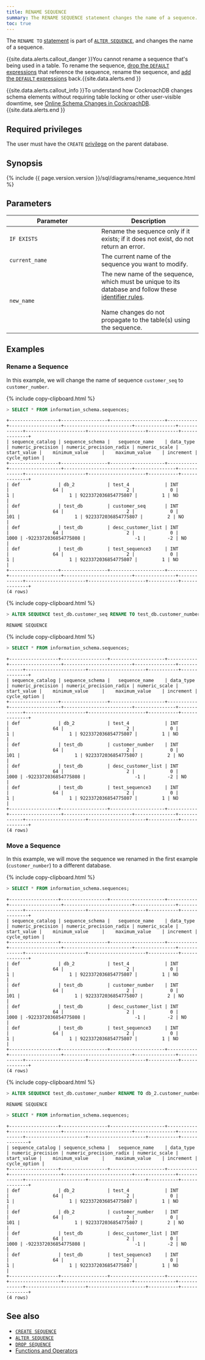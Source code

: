 ```yaml
---
title: RENAME SEQUENCE
summary: The RENAME SEQUENCE statement changes the name of a sequence.
toc: true
---
```


The `RENAME TO` [statement](sql-statements.html) is part of [`ALTER SEQUENCE`](alter-sequence.html), and changes the name of a sequence.

{{site.data.alerts.callout_danger }}You cannot rename a sequence that's being used in a table. To rename the sequence, <a href="alter-column.html#remove-default-constraint">drop the <code>DEFAULT</code> expressions</a> that reference the sequence, rename the sequence, and <a href="alter-column.html#set-or-change-a-default-value">add the <code>DEFAULT</code> expressions</a> back.{{site.data.alerts.end }}

{{site.data.alerts.callout_info }}To understand how CockroachDB changes schema elements without requiring table locking or other user-visible downtime, see <a href="https://www.cockroachlabs.com/blog/how-online-schema-changes-are-possible-in-cockroachdb/">Online Schema Changes in CockroachDB</a>.{{site.data.alerts.end }}


## Required privileges

The user must have the `CREATE` [privilege](authorization.html#assign-privileges) on the parent database.

## Synopsis

<section>{% include {{ page.version.version }}/sql/diagrams/rename_sequence.html %}</section>

## Parameters

<style>
table td:first-child {
    min-width: 225px;
}
</style>

 Parameter | Description
-----------|------------
`IF EXISTS` | Rename the sequence only if it exists; if it does not exist, do not return an error.
`current_name` | The current name of the sequence you want to modify.
`new_name` | The new name of the sequence, which must be unique to its database and follow these [identifier rules](keywords-and-identifiers.html#identifiers). <br><br>Name changes do not propagate to the  table(s) using the sequence.

## Examples

### Rename a Sequence

In this example, we will change the name of sequence `customer_seq` to `customer_number`.

{% include copy-clipboard.html %}
~~~ sql
> SELECT * FROM information_schema.sequences;
~~~
~~~
+------------------+-----------------+--------------------+-----------+-------------------+-------------------------+---------------+-------------+----------------------+---------------------+-----------+--------------+
| sequence_catalog | sequence_schema |   sequence_name    | data_type | numeric_precision | numeric_precision_radix | numeric_scale | start_value |    minimum_value     |    maximum_value    | increment | cycle_option |
+------------------+-----------------+--------------------+-----------+-------------------+-------------------------+---------------+-------------+----------------------+---------------------+-----------+--------------+
| def              | db_2            | test_4             | INT       |                64 |                       2 |             0 |           1 |                    1 | 9223372036854775807 |         1 | NO           |
| def              | test_db         | customer_seq       | INT       |                64 |                       2 |             0 |         101 |                    1 | 9223372036854775807 |         2 | NO           |
| def              | test_db         | desc_customer_list | INT       |                64 |                       2 |             0 |        1000 | -9223372036854775808 |                  -1 |        -2 | NO           |
| def              | test_db         | test_sequence3     | INT       |                64 |                       2 |             0 |           1 |                    1 | 9223372036854775807 |         1 | NO           |
+------------------+-----------------+--------------------+-----------+-------------------+-------------------------+---------------+-------------+----------------------+---------------------+-----------+--------------+
(4 rows)
~~~

{% include copy-clipboard.html %}
~~~ sql
> ALTER SEQUENCE test_db.customer_seq RENAME TO test_db.customer_number;
~~~
~~~
RENAME SEQUENCE
~~~

{% include copy-clipboard.html %}
~~~ sql
> SELECT * FROM information_schema.sequences;
~~~
~~~
+------------------+-----------------+--------------------+-----------+-------------------+-------------------------+---------------+-------------+----------------------+---------------------+-----------+--------------+
| sequence_catalog | sequence_schema |   sequence_name    | data_type | numeric_precision | numeric_precision_radix | numeric_scale | start_value |    minimum_value     |    maximum_value    | increment | cycle_option |
+------------------+-----------------+--------------------+-----------+-------------------+-------------------------+---------------+-------------+----------------------+---------------------+-----------+--------------+
| def              | db_2            | test_4             | INT       |                64 |                       2 |             0 |           1 |                    1 | 9223372036854775807 |         1 | NO           |
| def              | test_db         | customer_number    | INT       |                64 |                       2 |             0 |         101 |                    1 | 9223372036854775807 |         2 | NO           |
| def              | test_db         | desc_customer_list | INT       |                64 |                       2 |             0 |        1000 | -9223372036854775808 |                  -1 |        -2 | NO           |
| def              | test_db         | test_sequence3     | INT       |                64 |                       2 |             0 |           1 |                    1 | 9223372036854775807 |         1 | NO           |
+------------------+-----------------+--------------------+-----------+-------------------+-------------------------+---------------+-------------+----------------------+---------------------+-----------+--------------+
(4 rows)
~~~

### Move a Sequence

In this example, we will move the sequence we renamed in the first example (`customer_number`) to a different database.

{% include copy-clipboard.html %}
~~~ sql
> SELECT * FROM information_schema.sequences;
~~~
~~~
+------------------+-----------------+--------------------+-----------+-------------------+-------------------------+---------------+-------------+----------------------+---------------------+-----------+--------------+
| sequence_catalog | sequence_schema |   sequence_name    | data_type | numeric_precision | numeric_precision_radix | numeric_scale | start_value |    minimum_value     |    maximum_value    | increment | cycle_option |
+------------------+-----------------+--------------------+-----------+-------------------+-------------------------+---------------+-------------+----------------------+---------------------+-----------+--------------+
| def              | db_2            | test_4             | INT       |                64 |                       2 |             0 |           1 |                    1 | 9223372036854775807 |         1 | NO           |
| def              | test_db         | customer_number    | INT       |                64 |                       2 |             0 |         101 |                    1 | 9223372036854775807 |         2 | NO           |
| def              | test_db         | desc_customer_list | INT       |                64 |                       2 |             0 |        1000 | -9223372036854775808 |                  -1 |        -2 | NO           |
| def              | test_db         | test_sequence3     | INT       |                64 |                       2 |             0 |           1 |                    1 | 9223372036854775807 |         1 | NO           |
+------------------+-----------------+--------------------+-----------+-------------------+-------------------------+---------------+-------------+----------------------+---------------------+-----------+--------------+
(4 rows)
~~~

{% include copy-clipboard.html %}
~~~ sql
> ALTER SEQUENCE test_db.customer_number RENAME TO db_2.customer_number;
~~~
~~~
RENAME SEQUENCE
~~~
~~~ sql
> SELECT * FROM information_schema.sequences;
~~~
~~~
+------------------+-----------------+--------------------+-----------+-------------------+-------------------------+---------------+-------------+----------------------+---------------------+-----------+--------------+
| sequence_catalog | sequence_schema |   sequence_name    | data_type | numeric_precision | numeric_precision_radix | numeric_scale | start_value |    minimum_value     |    maximum_value    | increment | cycle_option |
+------------------+-----------------+--------------------+-----------+-------------------+-------------------------+---------------+-------------+----------------------+---------------------+-----------+--------------+
| def              | db_2            | test_4             | INT       |                64 |                       2 |             0 |           1 |                    1 | 9223372036854775807 |         1 | NO           |
| def              | db_2            | customer_number    | INT       |                64 |                       2 |             0 |         101 |                    1 | 9223372036854775807 |         2 | NO           |
| def              | test_db         | desc_customer_list | INT       |                64 |                       2 |             0 |        1000 | -9223372036854775808 |                  -1 |        -2 | NO           |
| def              | test_db         | test_sequence3     | INT       |                64 |                       2 |             0 |           1 |                    1 | 9223372036854775807 |         1 | NO           |
+------------------+-----------------+--------------------+-----------+-------------------+-------------------------+---------------+-------------+----------------------+---------------------+-----------+--------------+
(4 rows)
~~~

## See also

- [`CREATE SEQUENCE`](create-sequence.html)
- [`ALTER SEQUENCE`](alter-sequence.html)
- [`DROP SEQUENCE`](drop-sequence.html)
- [Functions and Operators](functions-and-operators.html)
